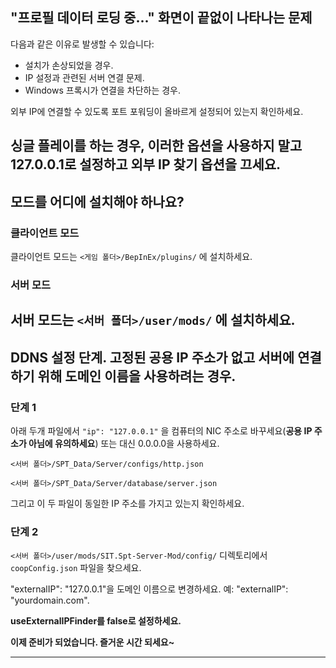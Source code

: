 ## "프로필 데이터 로딩 중..." 화면이 끝없이 나타나는 문제

다음과 같은 이유로 발생할 수 있습니다:
- 설치가 손상되었을 경우.
- IP 설정과 관련된 서버 연결 문제.
- Windows 프록시가 연결을 차단하는 경우.

외부 IP에 연결할 수 있도록 포트 포워딩이 올바르게 설정되어 있는지 확인하세요.

싱글 플레이를 하는 경우, 이러한 옵션을 사용하지 말고 127.0.0.1로 설정하고 외부 IP 찾기 옵션을 끄세요.
---

## 모드를 어디에 설치해야 하나요?

### 클라이언트 모드
클라이언트 모드는 `<게임 폴더>/BepInEx/plugins/` 에 설치하세요.

### 서버 모드
서버 모드는 `<서버 폴더>/user/mods/` 에 설치하세요.
---

## DDNS 설정 단계. 고정된 공용 IP 주소가 없고 서버에 연결하기 위해 도메인 이름을 사용하려는 경우.

### 단계 1
 아래 두개 파일에서 `"ip": "127.0.0.1"` 을 컴퓨터의 NIC 주소로 바꾸세요(__공용 IP 주소가 아님에 유의하세요__) 또는 대신 0.0.0.0을 사용하세요.

`<서버 폴더>/SPT_Data/Server/configs/http.json`

`<서버 폴더>/SPT_Data/Server/database/server.json`

그리고 이 두 파일이 동일한 IP 주소를 가지고 있는지 확인하세요.

### 단계 2
`<서버 폴더>/user/mods/SIT.Spt-Server-Mod/config/` 디렉토리에서 `coopConfig.json` 파일을 찾으세요.

"externalIP": "127.0.0.1"을 도메인 이름으로 변경하세요. 예: "externalIP": "yourdomain.com".

__useExternalIPFinder를 false로 설정하세요.__

__이제 준비가 되었습니다. 즐거운 시간 되세요~__

---
